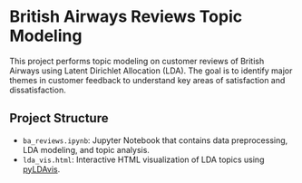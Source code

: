 # British Airways Reviews Topic Modeling

This project performs topic modeling on customer reviews of British Airways using Latent Dirichlet Allocation (LDA). The goal is to identify major themes in customer feedback to understand key areas of satisfaction and dissatisfaction.

## Project Structure

- `ba_reviews.ipynb`: Jupyter Notebook that contains data preprocessing, LDA modeling, and topic analysis.
- `lda_vis.html`: Interactive HTML visualization of LDA topics using [pyLDAvis](https://github.com/bmabey/pyLDAvis).







